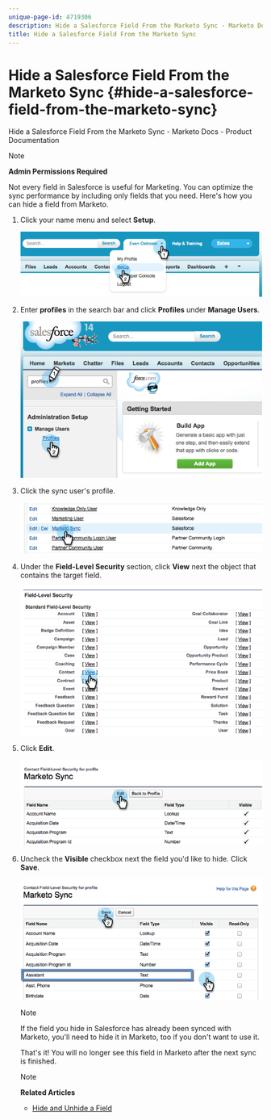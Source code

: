 ```yaml
---
unique-page-id: 4719306
description: Hide a Salesforce Field From the Marketo Sync - Marketo Docs - Product Documentation
title: Hide a Salesforce Field From the Marketo Sync
---
```


# Hide a Salesforce Field From the Marketo Sync {#hide-a-salesforce-field-from-the-marketo-sync}

Hide a Salesforce Field From the Marketo Sync - Marketo Docs - Product Documentation

>[!NOTE]
>
>**Admin Permissions Required**

Not every field in Salesforce is useful for Marketing. You can optimize the sync performance by including only fields that you need. Here's how you can hide a field from Marketo.

1. Click your name menu and select **Setup**.

   ![](assets/image2015-6-30-15-3a11-3a23.png)

1. Enter **profiles** in the search bar and click **Profiles** under **Manage Users**.

   ![](assets/image2015-6-30-15-3a12-3a46.png)

1. Click the sync user's profile.

   ![](assets/image2015-6-30-15-3a17-3a38.png)

1. Under the **Field-Level Security** section, click **View** next the object that contains the target field.

   ![](assets/image2015-6-30-15-3a24-3a32.png)

1. Click **Edit**.

   ![](assets/image2015-6-30-15-3a25-3a42.png)

1. Uncheck the **Visible** checkbox next the field you'd like to hide. Click **Save**.

   ![](assets/image2015-6-30-15-3a27-3a16.png)

   >[!NOTE]
   >
   >If the field you hide in Salesforce has already been synced with Marketo, you'll need to hide it in Marketo, too if you don't want to use it.

   That's it! You will no longer see this field in Marketo after the next sync is finished.

   >[!NOTE]
   >
   >**Related Articles**
   >
   >    
   >    
   >    * [Hide and Unhide a Field](../../../../../product-docs/administration/field-management/hide-and-unhide-a-field.md)
   >    
   >

